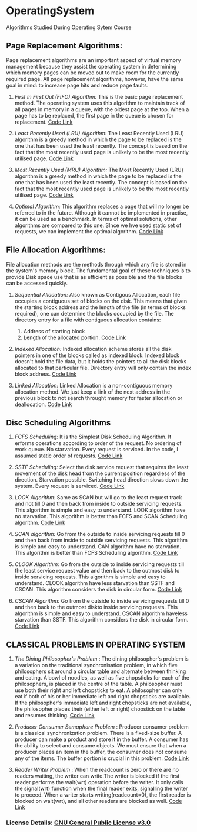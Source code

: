 # OperatingSystem
Algorithms Studied During Operating Sytem Course

## Page Replacement Algorithms:
Page replacement algorithms are an important aspect of virtual memory management because they assist the operating system in determining which memory pages can be moved out to make room for the currently required page. All page replacement algorithms, however, have the same goal in mind: to increase page hits and reduce page faults. 

1. *First In First Out (FIFO) Algorithm:* This is the basic page replacement method. The operating system uses this algorithm to maintain track of all pages in memory in a queue, with the oldest page at the top. When a page has to be replaced, the first page in the queue is chosen for replacement. 
[Code Link](https://github.com/SourajitaDewasi/OperatingSystem/blob/main/FirstComeFirstServe.cpp)

2. *Least Recently Used (LRU) Algorithm:* The Least Recently Used (LRU) algorithm is a greedy method in which the page to be replaced is the one that has been used the least recently. The concept is based on the fact that the most recently used page is unlikely to be the most recently utilised page. 
[Code Link](https://github.com/SourajitaDewasi/OperatingSystem/blob/main/LeastRecentlyUsed.cpp)

3. *Most Recently Used (MRU) Algorithm:* The Most Recently Used (LRU) algorithm is a greedy method in which the page to be replaced is the one that has been used the least recently. The concept is based on the fact that the most recently used page is unlikely to be the most recently utilised page. [Code Link](https://github.com/SourajitaDewasi/OperatingSystem/blob/main/MostRecentlyUsed.cpp)

4. *Optimal Algorithm:* This algorithm replaces a page that will no longer be referred to in the future. Although it cannot be implemented in practise, it can be used as a benchmark. In terms of optimal solutions, other algorithms are compared to this one. SInce we hve used static set of requests, we can implement the optimal algorithm. [Code Link](https://github.com/SourajitaDewasi/OperatingSystem/blob/main/OptimalAlgorithm.cpp)

## File Allocation Algorithms: 
File allocation methods are the methods through which any file is stored in the system's memory block. The fundamental goal of these techniques is to provide Disk space use that is as efficient as possible and the file blocks can be accessed quickly. 

1. *Sequential Allocation:* Also known as Contigous Allocation, each file occupies a contiguous set of blocks on the disk.  This means that given the starting block address and the length of the file (in terms of blocks required), one can determine the blocks occupied by the file. The directory entry for a file with contiguous allocation contains:

    1. Address of starting block
    2. Length of the allocated portion.
[Code Link](https://github.com/SourajitaDewasi/OperatingSystem/blob/main/SequentialAllocation.cpp)

2. *Indexed Allocation:* Indexed allocation scheme stores all the disk pointers in one of the blocks called as indexed block. Indexed block doesn't hold the file data, but it holds the pointers to all the disk blocks allocated to that particular file. Directory entry will only contain the index block address. [Code Link](https://github.com/SourajitaDewasi/OperatingSystem/blob/main/IndexedAllocation.cpp)

3. *Linked Allocation:* Linked Allocation is a non-contiguous memory allocation method. We just keep a link of the next 
address in the previous block to not search throught memory for faster allocation or deallocation. [Code Link](https://github.com/SourajitaDewasi/OperatingSystem/blob/main/SequentialAllocation.cpp)

## Disc Scheduling Algorithms
1. *FCFS Scheduling:* It is the Simplest Disk Scheduling Algorithm. It erforms operations according to order of the request. No ordering of work queue. 
No starvation. Every request is serviced. In the code, I assumed static order of requests.
[Code Link](https://github.com/SourajitaDewasi/OperatingSystem/blob/main/FirstComeFirstServe.cpp)

2. *SSTF Scheduling:* Select the disk service request that requires the least movement of the disk head from the current position regardless of the direction. Starvation possible. Switching head direction slows down the system. Every request is serviced. [Code Link](https://github.com/SourajitaDewasi/OperatingSystem/blob/main/ShortestSeekTimeFirst.cpp)

3. *LOOK Algorithm:* Same as SCAN but will go to the least request track and not till 0 and then back from inside to outside servicing requests. This algorithm is simple and easy to understand. LOOK algorithm have no starvation. This algorithm is better than FCFS and SCAN Scheduling algorithm. [Code Link](https://github.com/SourajitaDewasi/OperatingSystem/blob/main/LOOK.cpp)

4. *SCAN algorithm:* Go from the outside to inside servicing requests till 0 and then back from inside to outside servicing requests. This algorithm is simple and easy to understand. CAN algorithm have no starvation. This algorithm is better than FCFS Scheduling algorithm. [Code Link](https://github.com/SourajitaDewasi/OperatingSystem/blob/main/SCAN.cpp)

5. *CLOOK Algorithm:* Go from the outside to inside servicing requests till the least service request value and then back to the outmost disk to inside servicing requests. This algorithm is simple and easy to understand. CLOOK algorithm have less starvation than SSTF and CSCAN. This algorithm considers the disk in circular form.
[Code Link](https://github.com/SourajitaDewasi/OperatingSystem/blob/main/CLOOK.cpp)

6. *CSCAN Algorithm:* Go from the outside to inside servicing requests till 0 and then back to the outmost diskto inside servicing requests. This algorithm is simple and easy to understand. CSCAN algorithm haveless starvation than SSTF. This algorithm considers the disk in circular form.
[Code Link](https://github.com/SourajitaDewasi/OperatingSystem/blob/main/CSCAN.cpp)

## CLASSICAL PROBLEMS IN OPERATING SYSTEM

1. *The Dining Philosopher's Problem* : The dining philosopher's problem is a variation on the traditional synchronisation problem, in which five philosophers sit around a circular table and alternate between thinking and eating. A bowl of noodles, as well as five chopsticks for each of the philosophers, is placed in the centre of the table.
A philosopher must use both their right and left chopsticks to eat. A philosopher can only eat if both of his or her immediate left and right chopsticks are available.
If the philosopher's immediate left and right chopsticks are not available, the philosopher places their (either left or right) chopstick on the table and resumes thinking.
[Code Link](https://github.com/SourajitaDewasi/OperatingSystem/blob/main/PhilosopherDinner.cpp)

2. *Producer Consumer Semaphore Problem* : Producer consumer problem is a classical synchronization problem. There is a fixed-size buffer. A producer can make a product and store it in the buffer. A consumer has the ability to select and consume objects. We must ensure that when a producer places an item in the buffer, the consumer does not consume any of the items. The buffer portion is crucial in this problem. [Code Link](https://github.com/SourajitaDewasi/OperatingSystem/blob/main/ProducerConsumerSemaphore.c)

3. *Reader Writer Problem* : When the readcount is zero or there are no readers waiting, the writer can write.The writer is blocked if the first reader performs the wait(wrt) operation before the writer. It only calls the signal(wrt) function when the final reader exits, signalling the writer to proceed. When a writer starts writing(readcount=0), the first reader is blocked on wait(wrt), and all other readers are blocked as well. [Code Link](https://github.com/SourajitaDewasi/OperatingSystem/blob/main/ReaderWriter.c)

### License Details: [GNU General Public License v3.0](https://github.com/SourajitaDewasi/OperatingSystem/blob/main/LICENSE)
